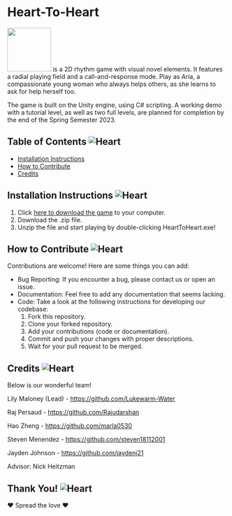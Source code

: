 # Heart-To-Heart
 <img src="https://user-images.githubusercontent.com/58494116/221058672-30916075-e9ec-43a9-86d5-399a90747b6d.png" height="100"> is a 2D rhythm game with visual novel elements. It features a radial playing field and a call-and-response mode. Play as Aria, a compassionate young woman who always helps others, as she learns to ask for help herself too. 

The game is built on the Unity engine, using C# scripting. A working demo with a tutorial level, as well as two full levels, are planned for completion by the end of the Spring Semester 2023.

## Table of Contents ![Heart](https://user-images.githubusercontent.com/58494116/221059253-5c3e8f1b-22cd-4c9e-9f72-c7f14f696b4c.png)
* [Installation Instructions](https://github.com/Lukewarm-Water/Heart-to-Heart#installation-instructions-)
* [How to Contribute](https://github.com/Lukewarm-Water/Heart-to-Heart#how-to-contribute-)
* [Credits](https://github.com/Lukewarm-Water/Heart-to-Heart#credits-)

## Installation Instructions ![Heart](https://user-images.githubusercontent.com/58494116/221059253-5c3e8f1b-22cd-4c9e-9f72-c7f14f696b4c.png)
1. Click [here to download the game](https://drive.google.com/file/d/1vcQZ5HsP3pJ0tMBcjS0oacC3BmlvK7FO/view?usp=sharing) to your computer.
2. Download the .zip file.
3. Unzip the file and start playing by double-clicking HeartToHeart.exe!

## How to Contribute ![Heart](https://user-images.githubusercontent.com/58494116/221059253-5c3e8f1b-22cd-4c9e-9f72-c7f14f696b4c.png)
Contributions are welcome! Here are some things you can add:
* Bug Reporting: If you encounter a bug, please contact us or open an issue.
* Documentation: Feel free to add any documentation that seems lacking.
* Code: Take a look at the following instructions for developing our codebase:
  1. Fork this repository.
  2. Clone your forked repository.
  3. Add your contributions (code or documentation).
  4. Commit and push your changes with proper descriptions.
  5. Wait for your pull request to be merged.
  
## Credits ![Heart](https://user-images.githubusercontent.com/58494116/221059253-5c3e8f1b-22cd-4c9e-9f72-c7f14f696b4c.png)
Below is our wonderful team!

Lily Maloney (Lead) - https://github.com/Lukewarm-Water

Raj Persaud - https://github.com/Rajudarshan

Hao Zheng - https://github.com/marla0530

Steven Menendez - https://github.com/steven18112001

Jayden Johnson - https://github.com/jaydenj21

Advisor: Nick Heitzman

## Thank You! ![Heart](https://user-images.githubusercontent.com/58494116/221059253-5c3e8f1b-22cd-4c9e-9f72-c7f14f696b4c.png)
❤️ Spread the love ❤️


